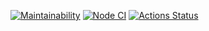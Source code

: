 [![Maintainability](https://api.codeclimate.com/v1/badges/a99a88d28ad37a79dbf6/maintainability)](https://codeclimate.com/github/IgorStatkevitch/backend-project-lvl2)
[![Node CI](https://github.com/IgorStatkevitch/backend-project-lvl1/workflows/Node%20CI/badge.svg?branch=main)](https://github.com/IgorStatkevitch/backend-project-lvl2/actions?query=workflow%3A%22Node+CI%22)
[![Actions Status](https://github.com/IgorStatkevitch/backend-project-lvl2/workflows/hexlet-check/badge.svg)](https://github.com/IgorStatkevitch/backend-project-lvl2/actions)
